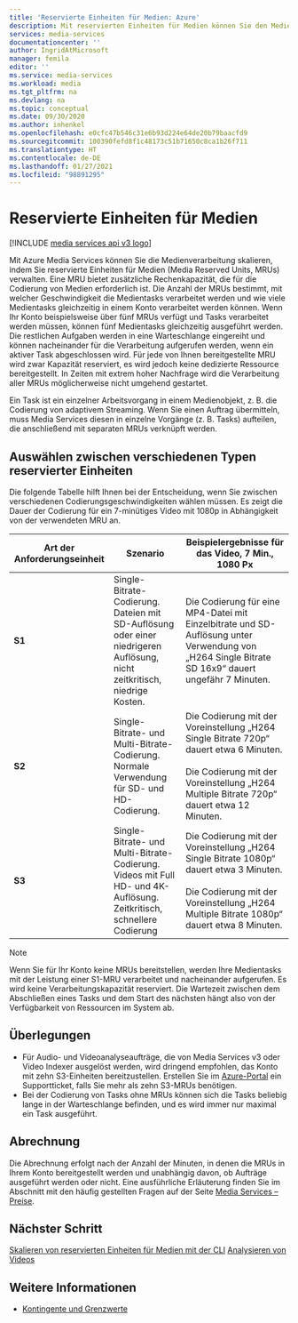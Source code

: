 ```yaml
---
title: 'Reservierte Einheiten für Medien: Azure'
description: Mit reservierten Einheiten für Medien können Sie den Medienprozess skalieren und die Geschwindigkeit Ihrer Medienverarbeitungstasks ermitteln.
services: media-services
documentationcenter: ''
author: IngridAtMicrosoft
manager: femila
editor: ''
ms.service: media-services
ms.workload: media
ms.tgt_pltfrm: na
ms.devlang: na
ms.topic: conceptual
ms.date: 09/30/2020
ms.author: inhenkel
ms.openlocfilehash: e0cfc47b546c31e6b93d224e64de20b79baacfd9
ms.sourcegitcommit: 100390fefd8f1c48173c51b71650c8ca1b26f711
ms.translationtype: HT
ms.contentlocale: de-DE
ms.lasthandoff: 01/27/2021
ms.locfileid: "98891295"
---
```

# <a name="media-reserved-units"></a>Reservierte Einheiten für Medien

[!INCLUDE [media services api v3 logo](./includes/v3-hr.md)]

Mit Azure Media Services können Sie die Medienverarbeitung skalieren, indem Sie reservierte Einheiten für Medien (Media Reserved Units, MRUs) verwalten. Eine MRU bietet zusätzliche Rechenkapazität, die für die Codierung von Medien erforderlich ist. Die Anzahl der MRUs bestimmt, mit welcher Geschwindigkeit die Medientasks verarbeitet werden und wie viele Medientasks gleichzeitig in einem Konto verarbeitet werden können. Wenn Ihr Konto beispielsweise über fünf MRUs verfügt und Tasks verarbeitet werden müssen, können fünf Medientasks gleichzeitig ausgeführt werden. Die restlichen Aufgaben werden in eine Warteschlange eingereiht und können nacheinander für die Verarbeitung aufgerufen werden, wenn ein aktiver Task abgeschlossen wird. Für jede von Ihnen bereitgestellte MRU wird zwar Kapazität reserviert, es wird jedoch keine dedizierte Ressource bereitgestellt. In Zeiten mit extrem hoher Nachfrage wird die Verarbeitung aller MRUs möglicherweise nicht umgehend gestartet.

Ein Task ist ein einzelner Arbeitsvorgang in einem Medienobjekt, z. B. die Codierung von adaptivem Streaming. Wenn Sie einen Auftrag übermitteln, muss Media Services diesen in einzelne Vorgänge (z. B. Tasks) aufteilen, die anschließend mit separaten MRUs verknüpft werden.

## <a name="choosing-between-different-reserved-unit-types"></a>Auswählen zwischen verschiedenen Typen reservierter Einheiten

Die folgende Tabelle hilft Ihnen bei der Entscheidung, wenn Sie zwischen verschiedenen Codierungsgeschwindigkeiten wählen müssen.  Es zeigt die Dauer der Codierung für ein 7-minütiges Video mit 1080p in Abhängigkeit von der verwendeten MRU an.

|Art der Anforderungseinheit|Szenario|Beispielergebnisse für das Video, 7 Min., 1080 Px |
|---|---|---|
| **S1**|Single-Bitrate-Codierung. <br/>Dateien mit SD-Auflösung oder einer niedrigeren Auflösung, nicht zeitkritisch, niedrige Kosten.|Die Codierung für eine MP4-Datei mit Einzelbitrate und SD-Auflösung unter Verwendung von „H264 Single Bitrate SD 16x9“ dauert ungefähr 7 Minuten.|
| **S2**|Single-Bitrate- und Multi-Bitrate-Codierung.<br/>Normale Verwendung für SD- und HD-Codierung.|Die Codierung mit der Voreinstellung „H264 Single Bitrate 720p“ dauert etwa 6 Minuten.<br/><br/>Die Codierung mit der Voreinstellung „H264 Multiple Bitrate 720p“ dauert etwa 12 Minuten.|
| **S3**|Single-Bitrate- und Multi-Bitrate-Codierung.<br/>Videos mit Full HD- und 4K-Auflösung. Zeitkritisch, schnellere Codierung|Die Codierung mit der Voreinstellung „H264 Single Bitrate 1080p“ dauert etwa 3 Minuten.<br/><br/>Die Codierung mit der Voreinstellung „H264 Multiple Bitrate 1080p“ dauert etwa 8 Minuten.|

> [!NOTE]
> Wenn Sie für Ihr Konto keine MRUs bereitstellen, werden Ihre Medientasks mit der Leistung einer S1-MRU verarbeitet und nacheinander aufgerufen. Es wird keine Verarbeitungskapazität reserviert. Die Wartezeit zwischen dem Abschließen eines Tasks und dem Start des nächsten hängt also von der Verfügbarkeit von Ressourcen im System ab.

## <a name="considerations"></a>Überlegungen

* Für Audio- und Videoanalyseaufträge, die von Media Services v3 oder Video Indexer ausgelöst werden, wird dringend empfohlen, das Konto mit zehn S3-Einheiten bereitzustellen. Erstellen Sie im [Azure-Portal](https://portal.azure.com/) ein Supportticket, falls Sie mehr als zehn S3-MRUs benötigen.
* Bei der Codierung von Tasks ohne MRUs können sich die Tasks beliebig lange in der Warteschlange befinden, und es wird immer nur maximal ein Task ausgeführt.

## <a name="billing"></a>Abrechnung

Die Abrechnung erfolgt nach der Anzahl der Minuten, in denen die MRUs in Ihrem Konto bereitgestellt werden und unabhängig davon, ob Aufträge ausgeführt werden oder nicht. Eine ausführliche Erläuterung finden Sie im Abschnitt mit den häufig gestellten Fragen auf der Seite [Media Services – Preise](https://azure.microsoft.com/pricing/details/media-services/).

## <a name="next-step"></a>Nächster Schritt
[Skalieren von reservierten Einheiten für Medien mit der CLI](media-reserved-units-cli-how-to.md)
[Analysieren von Videos](analyze-videos-tutorial-with-api.md)

## <a name="see-also"></a>Weitere Informationen

* [Kontingente und Grenzwerte](limits-quotas-constraints.md)
